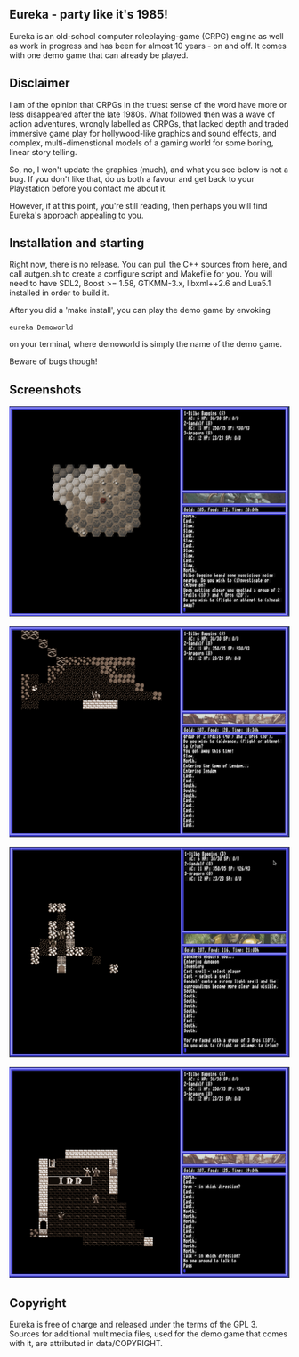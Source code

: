 ## Eureka - party like it's 1985!
Eureka is an old-school computer roleplaying-game (CRPG) engine as well as work in progress and has been for almost 10 years - on and off.
It comes with one demo game that can already be played.

## Disclaimer
I am of the opinion that CRPGs in the truest sense of the word have more or less disappeared after the late 1980s. 
What followed then was a wave of action adventures, wrongly labelled as CRPGs, that lacked depth and traded immersive game play for hollywood-like
graphics and sound effects, and complex, multi-dimenstional models of a gaming world for some boring, linear story telling.

So, no, I won't update the graphics (much), and what you see below is not a bug.
If you don't like that, do us both a favour and get back to your Playstation before you contact me about it.

However, if at this point, you're still reading, then perhaps you will find Eureka's approach appealing to you.

## Installation and starting
Right now, there is no release. You can pull the C++ sources from here, and call autgen.sh to create a configure script and Makefile for you.
You will need to have SDL2, Boost >= 1.58, GTKMM-3.x, libxml++2.6 and Lua5.1 installed in order to build it.

After you did a 'make install', you can play the demo game by envoking

    eureka Demoworld

on your terminal, where demoworld is simply the name of the demo game.

Beware of bugs though!

## Screenshots

![Wilderness](docs/img/out.gif)

![Indoors](docs/img/lendom.gif)

![Battle](docs/img/battle.gif)

![Conversation](docs/img/talk.gif)

## Copyright

Eureka is free of charge and released under the terms of the GPL 3. Sources for additional multimedia files,
used for the demo game that comes with it, are attributed in data/COPYRIGHT.
